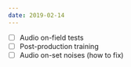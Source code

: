```yaml
---
date: 2019-02-14
---
```

- [ ] Audio on-field tests
 - [ ] Post-production training
 - [ ] Audio on-set noises (how to fix)